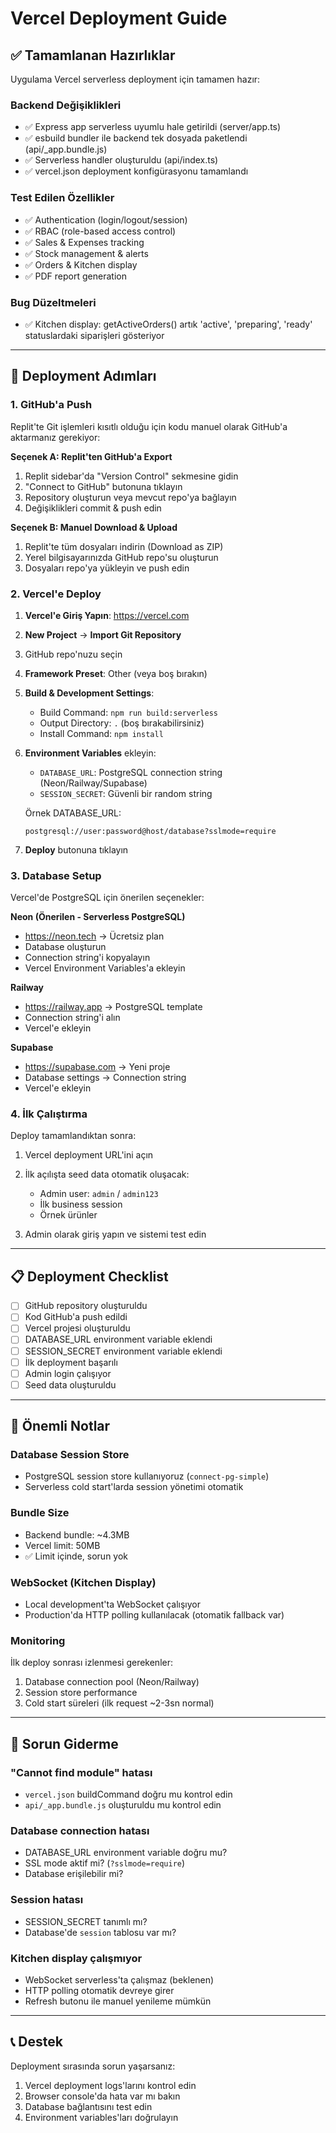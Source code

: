 # Vercel Deployment Guide

## ✅ Tamamlanan Hazırlıklar

Uygulama Vercel serverless deployment için tamamen hazır:

### Backend Değişiklikleri
- ✅ Express app serverless uyumlu hale getirildi (server/app.ts)
- ✅ esbuild bundler ile backend tek dosyada paketlendi (api/_app.bundle.js)
- ✅ Serverless handler oluşturuldu (api/index.ts)
- ✅ vercel.json deployment konfigürasyonu tamamlandı

### Test Edilen Özellikler
- ✅ Authentication (login/logout/session)
- ✅ RBAC (role-based access control)
- ✅ Sales & Expenses tracking
- ✅ Stock management & alerts
- ✅ Orders & Kitchen display
- ✅ PDF report generation

### Bug Düzeltmeleri
- ✅ Kitchen display: getActiveOrders() artık 'active', 'preparing', 'ready' statuslardaki siparişleri gösteriyor

---

## 🚀 Deployment Adımları

### 1. GitHub'a Push

Replit'te Git işlemleri kısıtlı olduğu için kodu manuel olarak GitHub'a aktarmanız gerekiyor:

**Seçenek A: Replit'ten GitHub'a Export**
1. Replit sidebar'da "Version Control" sekmesine gidin
2. "Connect to GitHub" butonuna tıklayın
3. Repository oluşturun veya mevcut repo'ya bağlayın
4. Değişiklikleri commit & push edin

**Seçenek B: Manuel Download & Upload**
1. Replit'te tüm dosyaları indirin (Download as ZIP)
2. Yerel bilgisayarınızda GitHub repo'su oluşturun
3. Dosyaları repo'ya yükleyin ve push edin

### 2. Vercel'e Deploy

1. **Vercel'e Giriş Yapın**: https://vercel.com
2. **New Project** → **Import Git Repository**
3. GitHub repo'nuzu seçin
4. **Framework Preset**: Other (veya boş bırakın)
5. **Build & Development Settings**:
   - Build Command: `npm run build:serverless`
   - Output Directory: `.` (boş bırakabilirsiniz)
   - Install Command: `npm install`

6. **Environment Variables** ekleyin:
   - `DATABASE_URL`: PostgreSQL connection string (Neon/Railway/Supabase)
   - `SESSION_SECRET`: Güvenli bir random string
   
   Örnek DATABASE_URL:
   ```
   postgresql://user:password@host/database?sslmode=require
   ```

7. **Deploy** butonuna tıklayın

### 3. Database Setup

Vercel'de PostgreSQL için önerilen seçenekler:

**Neon (Önerilen - Serverless PostgreSQL)**
- https://neon.tech → Ücretsiz plan
- Database oluşturun
- Connection string'i kopyalayın
- Vercel Environment Variables'a ekleyin

**Railway**
- https://railway.app → PostgreSQL template
- Connection string'i alın
- Vercel'e ekleyin

**Supabase**
- https://supabase.com → Yeni proje
- Database settings → Connection string
- Vercel'e ekleyin

### 4. İlk Çalıştırma

Deploy tamamlandıktan sonra:

1. Vercel deployment URL'ini açın
2. İlk açılışta seed data otomatik oluşacak:
   - Admin user: `admin` / `admin123`
   - İlk business session
   - Örnek ürünler

3. Admin olarak giriş yapın ve sistemi test edin

---

## 📋 Deployment Checklist

- [ ] GitHub repository oluşturuldu
- [ ] Kod GitHub'a push edildi
- [ ] Vercel projesi oluşturuldu
- [ ] DATABASE_URL environment variable eklendi
- [ ] SESSION_SECRET environment variable eklendi
- [ ] İlk deployment başarılı
- [ ] Admin login çalışıyor
- [ ] Seed data oluşturuldu

---

## 🔧 Önemli Notlar

### Database Session Store
- PostgreSQL session store kullanıyoruz (`connect-pg-simple`)
- Serverless cold start'larda session yönetimi otomatik

### Bundle Size
- Backend bundle: ~4.3MB
- Vercel limit: 50MB
- ✅ Limit içinde, sorun yok

### WebSocket (Kitchen Display)
- Local development'ta WebSocket çalışıyor
- Production'da HTTP polling kullanılacak (otomatik fallback var)

### Monitoring
İlk deploy sonrası izlenmesi gerekenler:
1. Database connection pool (Neon/Railway)
2. Session store performance
3. Cold start süreleri (ilk request ~2-3sn normal)

---

## 🐛 Sorun Giderme

### "Cannot find module" hatası
- `vercel.json` buildCommand doğru mu kontrol edin
- `api/_app.bundle.js` oluşturuldu mu kontrol edin

### Database connection hatası
- DATABASE_URL environment variable doğru mu?
- SSL mode aktif mi? (`?sslmode=require`)
- Database erişilebilir mi?

### Session hatası
- SESSION_SECRET tanımlı mı?
- Database'de `session` tablosu var mı?

### Kitchen display çalışmıyor
- WebSocket serverless'ta çalışmaz (beklenen)
- HTTP polling otomatik devreye girer
- Refresh butonu ile manuel yenileme mümkün

---

## 📞 Destek

Deployment sırasında sorun yaşarsanız:
1. Vercel deployment logs'larını kontrol edin
2. Browser console'da hata var mı bakın
3. Database bağlantısını test edin
4. Environment variables'ları doğrulayın
